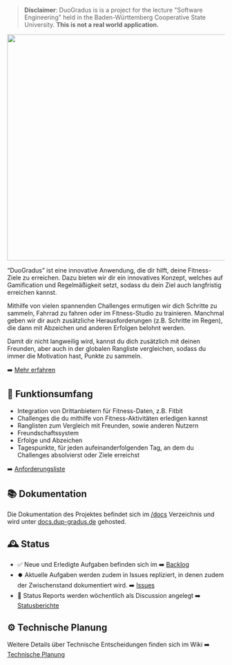 > **Disclaimer**: DuoGradus is is a project for the lecture "Software Engineering" held in the Baden-Württemberg Cooperative State University. **This is not a real world application.**

<p align="center">
  <img width="523" src="https://github.com/Jstn2004/Login/assets/135236159/0e961393-d04d-4a7b-97ed-37e91c011778">
</p>
“DuoGradus” ist eine innovative Anwendung, die dir hilft, deine Fitness-Ziele zu erreichen. Dazu bieten wir dir ein innovatives Konzept, welches auf Gamification und Regelmäßigkeit setzt, sodass du dein Ziel auch langfristig erreichen kannst.

Mithilfe von vielen spannenden Challenges ermutigen wir dich Schritte zu sammeln, Fahrrad zu fahren oder im Fitness-Studio zu trainieren. Manchmal geben wir dir auch zusätzliche Herausforderungen (z.B. Schritte im Regen), die dann mit Abzeichen und anderen Erfolgen belohnt werden.

Damit dir nicht langweilig wird, kannst du dich zusätzlich mit deinen Freunden, aber auch in der globalen Rangliste vergleichen, sodass du immer die Motivation hast, Punkte zu sammeln.

➡️ [Mehr erfahren](https://docs.duo-gradus.de/project/idea.html)

## 📄 Funktionsumfang

- Integration von Drittanbietern für Fitness-Daten, z.B. Fitbit
- Challenges die du mithilfe von Fitness-Aktivitäten erledigen kannst
- Ranglisten zum Vergleich mit Freunden, sowie anderen Nutzern
- Freundschaftssystem
- Erfolge und Abzeichen
- Tagespunkte, für jeden aufeinanderfolgenden Tag, an dem du Challenges absolvierst oder Ziele erreichst

➡️ [Anforderungsliste](https://docs.duo-gradus.de/project/requirements.html)

## 📚 Dokumentation

Die Dokumentation des Projektes befindet sich im [/docs](./docs) Verzeichnis und wird unter [docs.dup-gradus.de](https://docs.duo-gradus.de) gehosted.

## 🕰️ Status

- ✅ Neue und Erledigte Aufgaben befinden sich im ➡️ [Backlog](https://github.com/orgs/SE-TINF22B2/projects/14)
- ⏺️ Aktuelle Aufgaben werden zudem in Issues repliziert, in denen zudem der Zwischenstand dokumentiert wird. ➡️ [Issues](https://github.com/SE-TINF22B2/G5-DuoGradus/issues)
- 📜 Status Reports werden wöchentlich als Discussion angelegt ➡️ [Statusberichte](http://docs.duo-gradus.de/reports/reports.html)

## ⚙️ Technische Planung

Weitere Details über Technische Entscheidungen finden sich im Wiki ➡️ [Technische Planung](https://github.com/SE-TINF22B2/G5-DuoGradus/wiki/Technische%20Planung)
